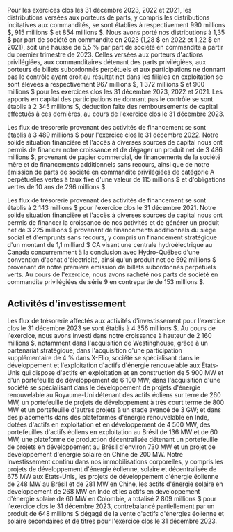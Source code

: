 Pour les exercices clos les 31 décembre 2023, 2022 et 2021, les distributions versées aux porteurs de parts, y compris les distributions incitatives aux commandités, se sont établies à respectivement 990 millions \$, 915 millions \$ et 854 millions \$. Nous avons porté nos distributions à 1,35 \$ par part de société en commandite en 2023 (1,28 \$ en 2022 et 1,22 \$ en 2021), soit une hausse de 5,5 % par part de société en commandite à partir du premier trimestre de 2023. Celles versées aux porteurs d'actions privilégiées, aux commanditaires détenant des parts privilégiées, aux porteurs de billets subordonnés perpétuels et aux participations ne donnant pas le contrôle ayant droit au résultat net dans les filiales en exploitation se sont élevées à respectivement 967 millions \$, 1 372 millions \$ et 900 millions \$ pour les exercices clos les 31 décembre 2023, 2022 et 2021. Les apports en capital des participations ne donnant pas le contrôle se sont établis à 2 345 millions \$, déduction faite des remboursements de capital effectués à ces dernières, au cours de l'exercice clos le 31 décembre 2023.

Les flux de trésorerie provenant des activités de financement se sont établis à 3 489 millions \$ pour l'exercice clos le 31 décembre 2022. Notre solide situation financière et l'accès à diverses sources de capital nous ont permis de financer notre croissance et de dégager un produit net de 3 486 millions \$, provenant de papier commercial, de financements de la société mère et de financements additionnels sans recours, ainsi que de notre émission de parts de société en commandite privilégiées de catégorie A perpétuelles vertes à taux fixe d'une valeur de 115 millions \$ et d'obligations vertes de 10 ans de 296 millions \$.

Les flux de trésorerie provenant des activités de financement se sont établis à 2 143 millions \$ pour l'exercice clos le 31 décembre 2021. Notre solide situation financière et l'accès à diverses sources de capital nous ont permis de financer la croissance de nos activités et de générer un produit net de 3 225 millions \$ provenant de financements additionnels du siège social et d'emprunts sans recours, y compris un financement stratégique d'un montant de 1,1 milliard \$ CA visant une centrale hydroélectrique au Canada concurremment à la conclusion avec Hydro-Québec d'une convention d'achat d'électricité, ainsi qu'un produit net de 592 millions \$ provenant de notre première émission de billets subordonnés perpétuels verts. Au cours de l'exercice, nous avons racheté nos parts de société en commandite privilégiées de série 9 en contrepartie de 153 millions \$.

## Activités d'investissement

Les flux de trésorerie affectés aux activités d'investissement pour l'exercice clos le 31 décembre 2023 se sont établis à 4 356 millions \$. Au cours de l'exercice, nous avons investi dans notre croissance à hauteur de 2 160 millions \$, notamment dans l'acquisition de Westinghouse, grâce à un partenariat stratégique; dans l'acquisition d'une participation supplémentaire de 4 % dans X-Elio, société se spécialisant dans le développement et l'exploitation d'actifs d'énergie renouvelable aux États-Unis qui dispose d'actifs en exploitation et en construction de 5 900 MW et d'un portefeuille de développement de 6 100 MW; dans l'acquisition d'une société se spécialisant dans le développement de projets d'énergie renouvelable au Royaume-Uni détenant des actifs éoliens sur terre de 260 MW, un portefeuille de projets de développement à très court terme de 800 MW et un portefeuille d'autres projets à un stade avancé de 3 GW; et dans des placements dans des plateformes d'énergie renouvelable en Inde, dotées d'actifs en exploitation et en développement de 4 500 MW, des portefeuilles d'actifs éoliens en exploitation au Brésil de 136 MW et de 60 MW, une plateforme de production décentralisée détenant un portefeuille de projets en développement au Brésil d'environ 730 MW et un projet de développement d'énergie solaire en Chine de 200 MW. Notre investissement continu dans nos immobilisations corporelles, y compris les projets de développement d'énergie éolienne, solaire et décentralisée de 675 MW aux États-Unis, les projets de développement d'énergie éolienne de 248 MW au Brésil et de 281 MW en Chine, les actifs d'énergie solaire en développement de 268 MW en Inde et les actifs en développement d'énergie solaire de 60 MW en Colombie, a totalisé 2 809 millions \$ pour l'exercice clos le 31 décembre 2023, contrebalancé partiellement par un produit de 648 millions \$ dégagé de la vente d'actifs d'énergies éolienne et solaire secondaires et de titres pour l'exercice clos le 31 décembre 2023.